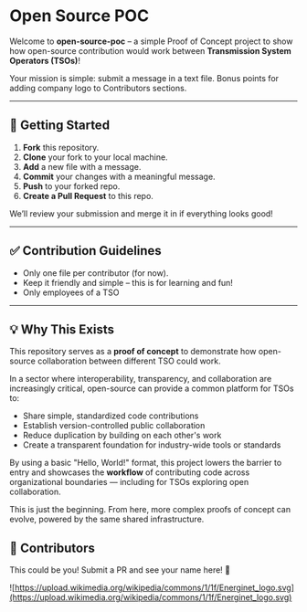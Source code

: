 # Open Source POC

Welcome to **open-source-poc** – a simple Proof of Concept project to show how open-source contribution would work between **Transmission System Operators (TSOs)**!

Your mission is simple: submit a message in a text file. Bonus points for adding company logo to Contributors sections.

---

## 🚀 Getting Started

1. **Fork** this repository.
2. **Clone** your fork to your local machine.
3. **Add** a new file with a message.
4. **Commit** your changes with a meaningful message.
5. **Push** to your forked repo.
6. **Create a Pull Request** to this repo.

We’ll review your submission and merge it in if everything looks good!

---

## ✅ Contribution Guidelines

- Only one file per contributor (for now).
- Keep it friendly and simple – this is for learning and fun!
- Only employees of a TSO

---

## 💡 Why This Exists

This repository serves as a **proof of concept** to demonstrate how open-source collaboration between different TSO could work.

In a sector where interoperability, transparency, and collaboration are increasingly critical, open-source can provide a common platform for TSOs to:

- Share simple, standardized code contributions
- Establish version-controlled public collaboration
- Reduce duplication by building on each other's work
- Create a transparent foundation for industry-wide tools or standards

By using a basic "Hello, World!" format, this project lowers the barrier to entry and showcases the **workflow** of contributing code across organizational boundaries — including for TSOs exploring open collaboration.

This is just the beginning. From here, more complex proofs of concept can evolve, powered by the same shared infrastructure.

## 🙌 Contributors

This could be you! Submit a PR and see your name here! 🎉

![https://upload.wikimedia.org/wikipedia/commons/1/1f/Energinet_logo.svg](https://upload.wikimedia.org/wikipedia/commons/1/1f/Energinet_logo.svg)